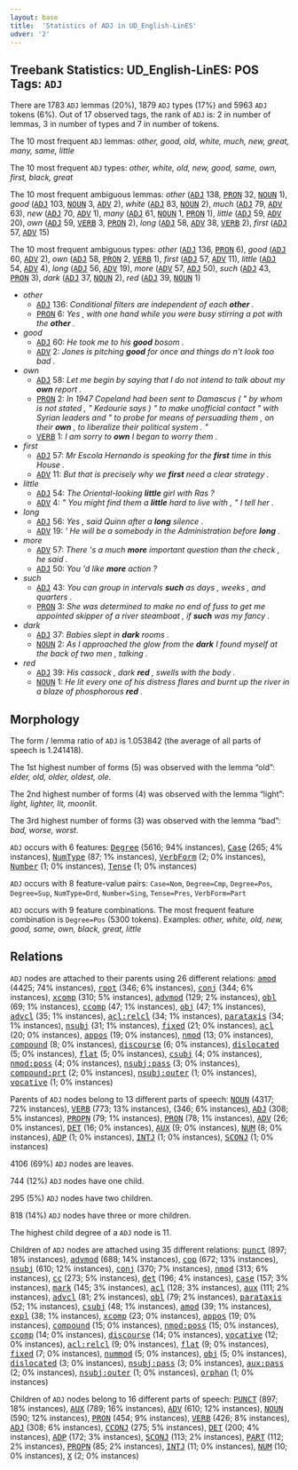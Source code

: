```yaml
---
layout: base
title:  'Statistics of ADJ in UD_English-LinES'
udver: '2'
---
```


## Treebank Statistics: UD_English-LinES: POS Tags: `ADJ`

There are 1783 `ADJ` lemmas (20%), 1879 `ADJ` types (17%) and 5963 `ADJ` tokens (6%).
Out of 17 observed tags, the rank of `ADJ` is: 2 in number of lemmas, 3 in number of types and 7 in number of tokens.

The 10 most frequent `ADJ` lemmas: <em>other, good, old, white, much, new, great, many, same, little</em>

The 10 most frequent `ADJ` types:  <em>other, white, old, new, good, same, own, first, black, great</em>

The 10 most frequent ambiguous lemmas: <em>other</em> (<tt><a href="en_lines-pos-ADJ.html">ADJ</a></tt> 138, <tt><a href="en_lines-pos-PRON.html">PRON</a></tt> 32, <tt><a href="en_lines-pos-NOUN.html">NOUN</a></tt> 1), <em>good</em> (<tt><a href="en_lines-pos-ADJ.html">ADJ</a></tt> 103, <tt><a href="en_lines-pos-NOUN.html">NOUN</a></tt> 3, <tt><a href="en_lines-pos-ADV.html">ADV</a></tt> 2), <em>white</em> (<tt><a href="en_lines-pos-ADJ.html">ADJ</a></tt> 83, <tt><a href="en_lines-pos-NOUN.html">NOUN</a></tt> 2), <em>much</em> (<tt><a href="en_lines-pos-ADJ.html">ADJ</a></tt> 79, <tt><a href="en_lines-pos-ADV.html">ADV</a></tt> 63), <em>new</em> (<tt><a href="en_lines-pos-ADJ.html">ADJ</a></tt> 70, <tt><a href="en_lines-pos-ADV.html">ADV</a></tt> 1), <em>many</em> (<tt><a href="en_lines-pos-ADJ.html">ADJ</a></tt> 61, <tt><a href="en_lines-pos-NOUN.html">NOUN</a></tt> 1, <tt><a href="en_lines-pos-PRON.html">PRON</a></tt> 1), <em>little</em> (<tt><a href="en_lines-pos-ADJ.html">ADJ</a></tt> 59, <tt><a href="en_lines-pos-ADV.html">ADV</a></tt> 20), <em>own</em> (<tt><a href="en_lines-pos-ADJ.html">ADJ</a></tt> 59, <tt><a href="en_lines-pos-VERB.html">VERB</a></tt> 3, <tt><a href="en_lines-pos-PRON.html">PRON</a></tt> 2), <em>long</em> (<tt><a href="en_lines-pos-ADJ.html">ADJ</a></tt> 58, <tt><a href="en_lines-pos-ADV.html">ADV</a></tt> 38, <tt><a href="en_lines-pos-VERB.html">VERB</a></tt> 2), <em>first</em> (<tt><a href="en_lines-pos-ADJ.html">ADJ</a></tt> 57, <tt><a href="en_lines-pos-ADV.html">ADV</a></tt> 15)

The 10 most frequent ambiguous types:  <em>other</em> (<tt><a href="en_lines-pos-ADJ.html">ADJ</a></tt> 136, <tt><a href="en_lines-pos-PRON.html">PRON</a></tt> 6), <em>good</em> (<tt><a href="en_lines-pos-ADJ.html">ADJ</a></tt> 60, <tt><a href="en_lines-pos-ADV.html">ADV</a></tt> 2), <em>own</em> (<tt><a href="en_lines-pos-ADJ.html">ADJ</a></tt> 58, <tt><a href="en_lines-pos-PRON.html">PRON</a></tt> 2, <tt><a href="en_lines-pos-VERB.html">VERB</a></tt> 1), <em>first</em> (<tt><a href="en_lines-pos-ADJ.html">ADJ</a></tt> 57, <tt><a href="en_lines-pos-ADV.html">ADV</a></tt> 11), <em>little</em> (<tt><a href="en_lines-pos-ADJ.html">ADJ</a></tt> 54, <tt><a href="en_lines-pos-ADV.html">ADV</a></tt> 4), <em>long</em> (<tt><a href="en_lines-pos-ADJ.html">ADJ</a></tt> 56, <tt><a href="en_lines-pos-ADV.html">ADV</a></tt> 19), <em>more</em> (<tt><a href="en_lines-pos-ADV.html">ADV</a></tt> 57, <tt><a href="en_lines-pos-ADJ.html">ADJ</a></tt> 50), <em>such</em> (<tt><a href="en_lines-pos-ADJ.html">ADJ</a></tt> 43, <tt><a href="en_lines-pos-PRON.html">PRON</a></tt> 3), <em>dark</em> (<tt><a href="en_lines-pos-ADJ.html">ADJ</a></tt> 37, <tt><a href="en_lines-pos-NOUN.html">NOUN</a></tt> 2), <em>red</em> (<tt><a href="en_lines-pos-ADJ.html">ADJ</a></tt> 39, <tt><a href="en_lines-pos-NOUN.html">NOUN</a></tt> 1)


* <em>other</em>
  * <tt><a href="en_lines-pos-ADJ.html">ADJ</a></tt> 136: <em>Conditional filters are independent of each <b>other</b> .</em>
  * <tt><a href="en_lines-pos-PRON.html">PRON</a></tt> 6: <em>Yes , with one hand while you were busy stirring a pot with the <b>other</b> .</em>
* <em>good</em>
  * <tt><a href="en_lines-pos-ADJ.html">ADJ</a></tt> 60: <em>He took me to his <b>good</b> bosom .</em>
  * <tt><a href="en_lines-pos-ADV.html">ADV</a></tt> 2: <em>Jones is pitching <b>good</b> for once and things do n't look too bad .</em>
* <em>own</em>
  * <tt><a href="en_lines-pos-ADJ.html">ADJ</a></tt> 58: <em>Let me begin by saying that I do not intend to talk about my <b>own</b> report .</em>
  * <tt><a href="en_lines-pos-PRON.html">PRON</a></tt> 2: <em>In 1947 Copeland had been sent to Damascus ( " by whom is not stated , " Kedourie says ) " to make unofficial contact " with Syrian leaders and " to probe for means of persuading them , on their <b>own</b> , to liberalize their political system . "</em>
  * <tt><a href="en_lines-pos-VERB.html">VERB</a></tt> 1: <em>I am sorry to <b>own</b> I began to worry them .</em>
* <em>first</em>
  * <tt><a href="en_lines-pos-ADJ.html">ADJ</a></tt> 57: <em>Mr Escola Hernando is speaking for the <b>first</b> time in this House .</em>
  * <tt><a href="en_lines-pos-ADV.html">ADV</a></tt> 11: <em>But that is precisely why we <b>first</b> need a clear strategy .</em>
* <em>little</em>
  * <tt><a href="en_lines-pos-ADJ.html">ADJ</a></tt> 54: <em>The Oriental-looking <b>little</b> girl with Ras ?</em>
  * <tt><a href="en_lines-pos-ADV.html">ADV</a></tt> 4: <em>" You might find them a <b>little</b> hard to live with , " I tell her .</em>
* <em>long</em>
  * <tt><a href="en_lines-pos-ADJ.html">ADJ</a></tt> 56: <em>Yes , said Quinn after a <b>long</b> silence .</em>
  * <tt><a href="en_lines-pos-ADV.html">ADV</a></tt> 19: <em>' He will be a somebody in the Administration before <b>long</b> .</em>
* <em>more</em>
  * <tt><a href="en_lines-pos-ADV.html">ADV</a></tt> 57: <em>There 's a much <b>more</b> important question than the check , he said .</em>
  * <tt><a href="en_lines-pos-ADJ.html">ADJ</a></tt> 50: <em>You 'd like <b>more</b> action ?</em>
* <em>such</em>
  * <tt><a href="en_lines-pos-ADJ.html">ADJ</a></tt> 43: <em>You can group in intervals <b>such</b> as days , weeks , and quarters .</em>
  * <tt><a href="en_lines-pos-PRON.html">PRON</a></tt> 3: <em>She was determined to make no end of fuss to get me appointed skipper of a river steamboat , if <b>such</b> was my fancy .</em>
* <em>dark</em>
  * <tt><a href="en_lines-pos-ADJ.html">ADJ</a></tt> 37: <em>Babies slept in <b>dark</b> rooms .</em>
  * <tt><a href="en_lines-pos-NOUN.html">NOUN</a></tt> 2: <em>As I approached the glow from the <b>dark</b> I found myself at the back of two men , talking .</em>
* <em>red</em>
  * <tt><a href="en_lines-pos-ADJ.html">ADJ</a></tt> 39: <em>His cassock , dark <b>red</b> , swells with the body .</em>
  * <tt><a href="en_lines-pos-NOUN.html">NOUN</a></tt> 1: <em>He lit every one of his distress flares and burnt up the river in a blaze of phosphorous <b>red</b> .</em>

## Morphology

The form / lemma ratio of `ADJ` is 1.053842 (the average of all parts of speech is 1.241418).

The 1st highest number of forms (5) was observed with the lemma “old”: <em>elder, old, older, oldest, ole</em>.

The 2nd highest number of forms (4) was observed with the lemma “light”: <em>light, lighter, lit, moonlit</em>.

The 3rd highest number of forms (3) was observed with the lemma “bad”: <em>bad, worse, worst</em>.

`ADJ` occurs with 6 features: <tt><a href="en_lines-feat-Degree.html">Degree</a></tt> (5616; 94% instances), <tt><a href="en_lines-feat-Case.html">Case</a></tt> (265; 4% instances), <tt><a href="en_lines-feat-NumType.html">NumType</a></tt> (87; 1% instances), <tt><a href="en_lines-feat-VerbForm.html">VerbForm</a></tt> (2; 0% instances), <tt><a href="en_lines-feat-Number.html">Number</a></tt> (1; 0% instances), <tt><a href="en_lines-feat-Tense.html">Tense</a></tt> (1; 0% instances)

`ADJ` occurs with 8 feature-value pairs: `Case=Nom`, `Degree=Cmp`, `Degree=Pos`, `Degree=Sup`, `NumType=Ord`, `Number=Sing`, `Tense=Pres`, `VerbForm=Part`

`ADJ` occurs with 9 feature combinations.
The most frequent feature combination is `Degree=Pos` (5300 tokens).
Examples: <em>other, white, old, new, good, same, own, black, great, little</em>


## Relations

`ADJ` nodes are attached to their parents using 26 different relations: <tt><a href="en_lines-dep-amod.html">amod</a></tt> (4425; 74% instances), <tt><a href="en_lines-dep-root.html">root</a></tt> (346; 6% instances), <tt><a href="en_lines-dep-conj.html">conj</a></tt> (344; 6% instances), <tt><a href="en_lines-dep-xcomp.html">xcomp</a></tt> (310; 5% instances), <tt><a href="en_lines-dep-advmod.html">advmod</a></tt> (129; 2% instances), <tt><a href="en_lines-dep-obl.html">obl</a></tt> (69; 1% instances), <tt><a href="en_lines-dep-ccomp.html">ccomp</a></tt> (47; 1% instances), <tt><a href="en_lines-dep-obj.html">obj</a></tt> (47; 1% instances), <tt><a href="en_lines-dep-advcl.html">advcl</a></tt> (35; 1% instances), <tt><a href="en_lines-dep-acl-relcl.html">acl:relcl</a></tt> (34; 1% instances), <tt><a href="en_lines-dep-parataxis.html">parataxis</a></tt> (34; 1% instances), <tt><a href="en_lines-dep-nsubj.html">nsubj</a></tt> (31; 1% instances), <tt><a href="en_lines-dep-fixed.html">fixed</a></tt> (21; 0% instances), <tt><a href="en_lines-dep-acl.html">acl</a></tt> (20; 0% instances), <tt><a href="en_lines-dep-appos.html">appos</a></tt> (19; 0% instances), <tt><a href="en_lines-dep-nmod.html">nmod</a></tt> (13; 0% instances), <tt><a href="en_lines-dep-compound.html">compound</a></tt> (8; 0% instances), <tt><a href="en_lines-dep-discourse.html">discourse</a></tt> (6; 0% instances), <tt><a href="en_lines-dep-dislocated.html">dislocated</a></tt> (5; 0% instances), <tt><a href="en_lines-dep-flat.html">flat</a></tt> (5; 0% instances), <tt><a href="en_lines-dep-csubj.html">csubj</a></tt> (4; 0% instances), <tt><a href="en_lines-dep-nmod-poss.html">nmod:poss</a></tt> (4; 0% instances), <tt><a href="en_lines-dep-nsubj-pass.html">nsubj:pass</a></tt> (3; 0% instances), <tt><a href="en_lines-dep-compound-prt.html">compound:prt</a></tt> (2; 0% instances), <tt><a href="en_lines-dep-nsubj-outer.html">nsubj:outer</a></tt> (1; 0% instances), <tt><a href="en_lines-dep-vocative.html">vocative</a></tt> (1; 0% instances)

Parents of `ADJ` nodes belong to 13 different parts of speech: <tt><a href="en_lines-pos-NOUN.html">NOUN</a></tt> (4317; 72% instances), <tt><a href="en_lines-pos-VERB.html">VERB</a></tt> (773; 13% instances),  (346; 6% instances), <tt><a href="en_lines-pos-ADJ.html">ADJ</a></tt> (308; 5% instances), <tt><a href="en_lines-pos-PROPN.html">PROPN</a></tt> (79; 1% instances), <tt><a href="en_lines-pos-PRON.html">PRON</a></tt> (78; 1% instances), <tt><a href="en_lines-pos-ADV.html">ADV</a></tt> (26; 0% instances), <tt><a href="en_lines-pos-DET.html">DET</a></tt> (16; 0% instances), <tt><a href="en_lines-pos-AUX.html">AUX</a></tt> (9; 0% instances), <tt><a href="en_lines-pos-NUM.html">NUM</a></tt> (8; 0% instances), <tt><a href="en_lines-pos-ADP.html">ADP</a></tt> (1; 0% instances), <tt><a href="en_lines-pos-INTJ.html">INTJ</a></tt> (1; 0% instances), <tt><a href="en_lines-pos-SCONJ.html">SCONJ</a></tt> (1; 0% instances)

4106 (69%) `ADJ` nodes are leaves.

744 (12%) `ADJ` nodes have one child.

295 (5%) `ADJ` nodes have two children.

818 (14%) `ADJ` nodes have three or more children.

The highest child degree of a `ADJ` node is 11.

Children of `ADJ` nodes are attached using 35 different relations: <tt><a href="en_lines-dep-punct.html">punct</a></tt> (897; 18% instances), <tt><a href="en_lines-dep-advmod.html">advmod</a></tt> (688; 14% instances), <tt><a href="en_lines-dep-cop.html">cop</a></tt> (672; 13% instances), <tt><a href="en_lines-dep-nsubj.html">nsubj</a></tt> (610; 12% instances), <tt><a href="en_lines-dep-conj.html">conj</a></tt> (370; 7% instances), <tt><a href="en_lines-dep-nmod.html">nmod</a></tt> (313; 6% instances), <tt><a href="en_lines-dep-cc.html">cc</a></tt> (273; 5% instances), <tt><a href="en_lines-dep-det.html">det</a></tt> (196; 4% instances), <tt><a href="en_lines-dep-case.html">case</a></tt> (157; 3% instances), <tt><a href="en_lines-dep-mark.html">mark</a></tt> (145; 3% instances), <tt><a href="en_lines-dep-acl.html">acl</a></tt> (128; 3% instances), <tt><a href="en_lines-dep-aux.html">aux</a></tt> (111; 2% instances), <tt><a href="en_lines-dep-advcl.html">advcl</a></tt> (81; 2% instances), <tt><a href="en_lines-dep-obl.html">obl</a></tt> (79; 2% instances), <tt><a href="en_lines-dep-parataxis.html">parataxis</a></tt> (52; 1% instances), <tt><a href="en_lines-dep-csubj.html">csubj</a></tt> (48; 1% instances), <tt><a href="en_lines-dep-amod.html">amod</a></tt> (39; 1% instances), <tt><a href="en_lines-dep-expl.html">expl</a></tt> (38; 1% instances), <tt><a href="en_lines-dep-xcomp.html">xcomp</a></tt> (23; 0% instances), <tt><a href="en_lines-dep-appos.html">appos</a></tt> (19; 0% instances), <tt><a href="en_lines-dep-compound.html">compound</a></tt> (15; 0% instances), <tt><a href="en_lines-dep-nmod-poss.html">nmod:poss</a></tt> (15; 0% instances), <tt><a href="en_lines-dep-ccomp.html">ccomp</a></tt> (14; 0% instances), <tt><a href="en_lines-dep-discourse.html">discourse</a></tt> (14; 0% instances), <tt><a href="en_lines-dep-vocative.html">vocative</a></tt> (12; 0% instances), <tt><a href="en_lines-dep-acl-relcl.html">acl:relcl</a></tt> (9; 0% instances), <tt><a href="en_lines-dep-flat.html">flat</a></tt> (9; 0% instances), <tt><a href="en_lines-dep-fixed.html">fixed</a></tt> (7; 0% instances), <tt><a href="en_lines-dep-nummod.html">nummod</a></tt> (5; 0% instances), <tt><a href="en_lines-dep-obj.html">obj</a></tt> (5; 0% instances), <tt><a href="en_lines-dep-dislocated.html">dislocated</a></tt> (3; 0% instances), <tt><a href="en_lines-dep-nsubj-pass.html">nsubj:pass</a></tt> (3; 0% instances), <tt><a href="en_lines-dep-aux-pass.html">aux:pass</a></tt> (2; 0% instances), <tt><a href="en_lines-dep-nsubj-outer.html">nsubj:outer</a></tt> (1; 0% instances), <tt><a href="en_lines-dep-orphan.html">orphan</a></tt> (1; 0% instances)

Children of `ADJ` nodes belong to 16 different parts of speech: <tt><a href="en_lines-pos-PUNCT.html">PUNCT</a></tt> (897; 18% instances), <tt><a href="en_lines-pos-AUX.html">AUX</a></tt> (789; 16% instances), <tt><a href="en_lines-pos-ADV.html">ADV</a></tt> (610; 12% instances), <tt><a href="en_lines-pos-NOUN.html">NOUN</a></tt> (590; 12% instances), <tt><a href="en_lines-pos-PRON.html">PRON</a></tt> (454; 9% instances), <tt><a href="en_lines-pos-VERB.html">VERB</a></tt> (426; 8% instances), <tt><a href="en_lines-pos-ADJ.html">ADJ</a></tt> (308; 6% instances), <tt><a href="en_lines-pos-CCONJ.html">CCONJ</a></tt> (275; 5% instances), <tt><a href="en_lines-pos-DET.html">DET</a></tt> (200; 4% instances), <tt><a href="en_lines-pos-ADP.html">ADP</a></tt> (172; 3% instances), <tt><a href="en_lines-pos-SCONJ.html">SCONJ</a></tt> (113; 2% instances), <tt><a href="en_lines-pos-PART.html">PART</a></tt> (112; 2% instances), <tt><a href="en_lines-pos-PROPN.html">PROPN</a></tt> (85; 2% instances), <tt><a href="en_lines-pos-INTJ.html">INTJ</a></tt> (11; 0% instances), <tt><a href="en_lines-pos-NUM.html">NUM</a></tt> (10; 0% instances), <tt><a href="en_lines-pos-X.html">X</a></tt> (2; 0% instances)


